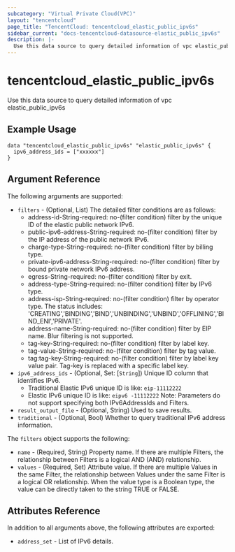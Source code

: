 ```yaml
---
subcategory: "Virtual Private Cloud(VPC)"
layout: "tencentcloud"
page_title: "TencentCloud: tencentcloud_elastic_public_ipv6s"
sidebar_current: "docs-tencentcloud-datasource-elastic_public_ipv6s"
description: |-
  Use this data source to query detailed information of vpc elastic_public_ipv6s
---
```


# tencentcloud_elastic_public_ipv6s

Use this data source to query detailed information of vpc elastic_public_ipv6s

## Example Usage

```hcl
data "tencentcloud_elastic_public_ipv6s" "elastic_public_ipv6s" {
  ipv6_address_ids = ["xxxxxx"]
}
```

## Argument Reference

The following arguments are supported:

* `filters` - (Optional, List) The detailed filter conditions are as follows:
	- address-id-String-required: no-(filter condition) filter by the unique ID of the elastic public network IPv6.
	- public-ipv6-address-String-required: no-(filter condition) filter by the IP address of the public network IPv6.
	- charge-type-String-required: no-(filter condition) filter by billing type.
	- private-ipv6-address-String-required: no-(filter condition) filter by bound private network IPv6 address.
	- egress-String-required: no-(filter condition) filter by exit.
	- address-type-String-required: no-(filter condition) filter by IPv6 type.
	- address-isp-String-required: no-(filter condition) filter by operator type.
  The status includes: 'CREATING','BINDING','BIND','UNBINDING','UNBIND','OFFLINING','BIND_ENI','PRIVATE'.
	- address-name-String-required: no-(filter condition) filter by EIP name. Blur filtering is not supported.
	- tag-key-String-required: no-(filter condition) filter by label key.
	- tag-value-String-required: no-(filter condition) filter by tag value.
	- tag:tag-key-String-required: no-(filter condition) filter by label key value pair. Tag-key is replaced with a specific label key.
* `ipv6_address_ids` - (Optional, Set: [`String`]) Unique ID column that identifies IPv6.
	- Traditional Elastic IPv6 unique ID is like: `eip-11112222`
	- Elastic IPv6 unique ID is like: `eipv6 -11112222`
Note: Parameters do not support specifying both IPv6AddressIds and Filters.
* `result_output_file` - (Optional, String) Used to save results.
* `traditional` - (Optional, Bool) Whether to query traditional IPv6 address information.

The `filters` object supports the following:

* `name` - (Required, String) Property name. If there are multiple Filters, the relationship between Filters is a logical AND (AND) relationship.
* `values` - (Required, Set) Attribute value. If there are multiple Values in the same Filter, the relationship between Values under the same Filter is a logical OR relationship. When the value type is a Boolean type, the value can be directly taken to the string TRUE or FALSE.

## Attributes Reference

In addition to all arguments above, the following attributes are exported:

* `address_set` - List of IPv6 details.


